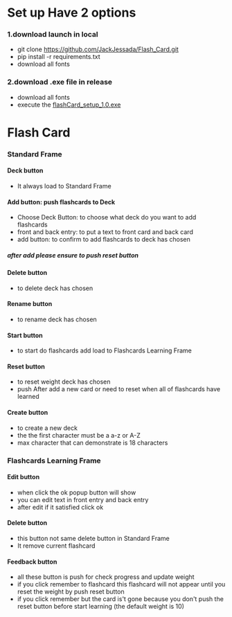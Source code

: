 # Set up Have 2 options 
  ### 1.download launch in local 
  - git clone https://github.com/JackJessada/Flash_Card.git
  - pip install -r requirements.txt
  - download all fonts
  ### 2.download .exe file in release
  - download all fonts
  - execute the [flashCard_setup_1.0.exe](https://github.com/JackJessada/Flash_Card/releases/tag/1.0)
# Flash Card
  ### Standard Frame
  #### Deck button
  - It always load to Standard Frame
  #### Add button: push flashcards to Deck
  - Choose Deck Button: to choose what deck do you want to add flashcards
  - front and back entry: to put a text to front card and back card
  - add button: to confirm to add flashcards to deck has chosen
  ##### after add please ensure to push reset button
  #### Delete button
  - to delete deck has chosen
  #### Rename button
  - to rename deck has chosen
  #### Start button
  - to start do flashcards add load to Flashcards Learning Frame
  #### Reset button
  - to reset weight deck has chosen
  - push After add a new card or need to reset when all of flashcards have learned
  #### Create button
  - to create a new deck
  - the the first character must be a a-z or A-Z
  - max character that can demonstrate is 18 characters
  ### Flashcards Learning Frame
  #### Edit button
  - when click the ok popup button will show
  - you can edit text in front entry and back entry
  - after edit if it satisfied click ok
  #### Delete button
  - this button not same delete button in Standard Frame
  - It remove current flashcard
  #### Feedback button
  - all these button is push for check progress and update weight
  - if you click remember to flashcard this flashcard will not appear until you reset the weight by push reset button
  - if you click remember but the card is't gone because you don't push the reset button before start learning (the default weight is 10)
